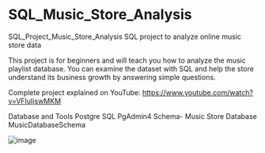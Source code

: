 # SQL_Music_Store_Analysis

SQL_Project_Music_Store_Analysis
SQL project to analyze online music store data

This project is for beginners and will teach you how to analyze the music playlist database. You can examine the dataset with SQL and help the store understand its business growth by answering simple questions.

Complete project explained on YouTube: https://www.youtube.com/watch?v=VFIuIjswMKM

Database and Tools
Postgre SQL
PgAdmin4
Schema- Music Store Database
MusicDatabaseSchema

![image](https://github.com/AnimeshSgithub/SQL_Music_Store_Analysis/assets/137088102/7377e6c2-e0fe-45c3-a52a-381913d0ba9c)
